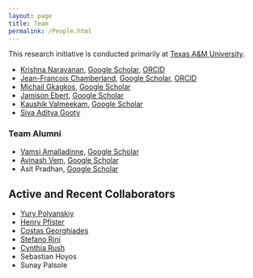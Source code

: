 ```yaml
---
layout: page
title: Team
permalink: /People.html
---
```


This research initiative is conducted primarily at [Texas A&M University](https://www.tamu.edu/).

* [Krishna Narayanan](https://github.com/krntamu), [Google Scholar](https://scholar.google.com/citations?hl=en&user=oDivxXQAAAAJ), [ORCID](https://orcid.org/0000-0001-8742-5332)
* [Jean-Francois Chamberland](https://github.com/chmbrlnd), [Google Scholar](https://scholar.google.com/citations?user=8Dk3NR0AAAAJ), [ORCID](https://orcid.org/0000-0002-2983-9884)
* [Michail Gkagkos](https://github.com/mgkagk01), [Google Scholar](https://scholar.google.com/citations?user=RLGpDtoAAAAJ)
* [Jamison Ebert](https://github.com/jrebert), [Google Scholar](https://scholar.google.com/citations?user=fcxlpRIAAAAJ&hl=en&oi=ao)
* [Kaushik Valmeekam](https://github.com/vcskaushik), [Google Scholar](https://scholar.google.com/citations?user=82xffx0AAAAJ)
* [Siva Aditya Gooty](https://github.com/sivaadityag)


### Team Alumni

* [Vamsi Amalladinne](https://github.com/vamsi128), [Google Scholar](https://scholar.google.com/citations?hl=en&user=t8O1_oYAAAAJ)
* [Avinash Vem](https://github.com/avinashvem), [Google Scholar](https://scholar.google.com/citations?user=aC37MfUAAAAJ)
* Asit Pradhan, [Google Scholar](https://scholar.google.com/citations?hl=en&user=EvluuLMAAAAJ)


## Active and Recent Collaborators

* [Yury Polyanskiy](http://people.lids.mit.edu/yp/homepage/)
* [Henry Pfister](https://orcid.org/0000-0001-5521-4397)
* [Costas Georghiades](https://orcid.org/0000-0001-8333-1638)
* [Stefano Rini](https://orcid.org/0000-0003-1681-3316)
* [Cynthia Rush](https://orcid.org/0000-0001-6857-2855)
* Sebastian Hoyos
* Sunay Palsole
